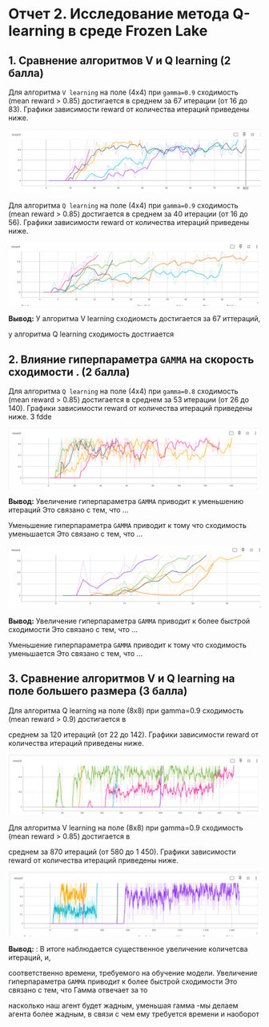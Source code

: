 # Отчет 2. Исследование метода Q-learning в среде Frozen Lake 

## 1. Сравнение алгоритмов V и Q learning (2 балла)
Для алгоритма `V learning` на поле (4х4) при `gamma=0.9` сходимость (mean reward > 0.85) достигается в среднем за 67 итерации (от 16 до 83). 
Графики зависимости reward от количества итераций приведены ниже. 

<img src="image/V.PNG"/>

Для алгоритма `Q learning` на поле (4х4) при `gamma=0.9` сходимость (mean reward > 0.85) достигается в среднем за 40 итерации (от 16 до 56). 
Графики зависимости reward от количества итераций приведены ниже. 

<img src="image/Q.PNG"/>

**Вывод:** У алгоритма V learning сходиомсть достигается за 67 иттераций,

у алгоритма Q learning сходимость достгиается

## 2. Влияние гиперпараметра `GAMMA` на скорость сходимости . (2 балла)

Для алгоритма `Q learning` на поле (4х4) при `gamma=0.8` сходимость (mean reward > 0.85) достигается в среднем за 53 итерации (от 26 до 140). 
Графики зависимости reward от количества итераций приведены ниже. 3 fdde

<img src="image/3S.PNG"/>

**Вывод:** Увеличение гиперпараметра `GAMMA` приводит к уменьшению итераций Это связано с тем, что ...   

Уменьшение гиперпараметра `GAMMA` приводит к тому что сходимость уменьшается Это связано с тем, что ... 


<img src="image/3SS.PNG"/>

**Вывод:** Увеличение гиперпараметра `GAMMA` приводит к более быстрой сходимости  Это связано с тем, что ...   

Уменьшение гиперпараметра `GAMMA` приводит к тому что сходимость уменьшается Это связано с тем, что ... 

## 3. Сравнение алгоритмов V и Q learning на поле большего размера (3 балла)

Для алгоритма Q learning на поле (8х8) при gamma=0.9 сходимость (mean reward > 0.9) достигается в

среднем за 120 итераций (от 22 до 142). Графики зависимости reward от количества итераций приведены ниже.

<img src="image/s4q.PNG"/>

Для алгоритма V learning на поле (8х8) при gamma=0.9 сходимость (mean reward > 0.85) достигается в

среднем за 870 итераций (от 580 до 1 450). Графики зависимости reward от количества итераций приведены ниже.

<img src="image/s4v.PNG"/>

**Вывод:**
: В итоге наблюдается существенное увеличение количетсва итераций, и,

соответственно времени, требуемого на обучение модели. 
Увеличение гиперпараметра `GAMMA` приводит к более быстрой сходимости  Это связано с тем, что Гамма отвечает за то

насколько наш агент будет жадным, уменьшая гамма -мы делаем агента более жадным, в связи с чем ему требуется времени и наоборот   


